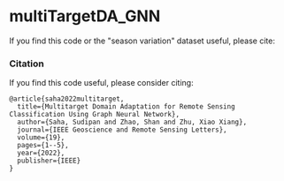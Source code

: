 # multiTargetDA_GNN


If you find this code or the "season variation" dataset useful, please cite:
### Citation
If you find this code useful, please consider citing:
```[bibtex]
@article{saha2022multitarget,
  title={Multitarget Domain Adaptation for Remote Sensing Classification Using Graph Neural Network},
  author={Saha, Sudipan and Zhao, Shan and Zhu, Xiao Xiang},
  journal={IEEE Geoscience and Remote Sensing Letters},
  volume={19},
  pages={1--5},
  year={2022},
  publisher={IEEE}
}
```

